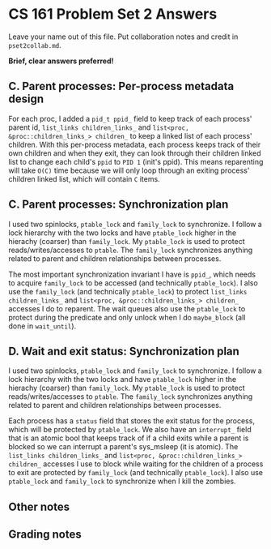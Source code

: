CS 161 Problem Set 2 Answers
============================

Leave your name out of this file. Put collaboration notes and credit in
`pset2collab.md`.

**Brief, clear answers preferred!**


C. Parent processes: Per-process metadata design
------------------------------------------------
For each proc, I added a ``pid_t ppid_`` field to keep track of each process' parent id, ``list_links children_links_`` and ``list<proc, &proc::children_links_> children_`` to keep a linked list of each process' children. With this per-process metadata, each process keeps track of their own children and when they exit, they can look through their children linked list to change each child's ``ppid`` to ``PID 1`` (init's ppid). This means reparenting will take ``O(C)`` time because we will only loop through an exiting process' children linked list, which will contain ``C`` items.


C. Parent processes: Synchronization plan
-----------------------------------------
I used two spinlocks, ``ptable_lock`` and ``family_lock`` to synchronize. I follow a lock hierarchy with the two locks and have ``ptable_lock`` higher in the hierachy (coarser) than ``family_lock``.  My ``ptable_lock`` is used to protect reads/writes/accesses to ``ptable``. The ``family_lock`` synchronizes anything related to parent and children relationships between processes.

The most important synchronization invariant I have is ``ppid_``, which needs to acquire ``family_lock`` to be accessed (and technically ``ptable_lock``). I also use the ``family_lock`` (and technically ``ptable_lock``) to protect ``list_links children_links_`` and ``list<proc, &proc::children_links_> children_`` accesses I do to reparent. The wait queues also use the ``ptable_lock`` to protect during the predicate and only unlock when I do ``maybe_block`` (all done in ``wait_until``).


D. Wait and exit status: Synchronization plan
---------------------------------------------
I used two spinlocks, ``ptable_lock`` and ``family_lock`` to synchronize. I follow a lock hierarchy with the two locks and have ``ptable_lock`` higher in the hierachy (coarser) than ``family_lock``.  My ``ptable_lock`` is used to protect reads/writes/accesses to ``ptable``. The ``family_lock`` synchronizes anything related to parent and children relationships between processes.

Each process has a ``status`` field that stores the exit status for the process, which will be protected by ``ptable_lock``. We also have an ``interrupt_`` field that is an atomic bool that keeps track of if a child exits while a parent is blocked so we can interrupt a parent's sys_msleep (it is atomic). The ``list_links children_links_`` and ``list<proc, &proc::children_links_> children_`` accesses I use to block while waiting for the children of a process to exit are protected by ``family_lock`` (and technically ``ptable_lock``). I also use ``ptable_lock`` and ``family_lock`` to synchronize when I kill the zombies.


Other notes
-----------


Grading notes
-------------
